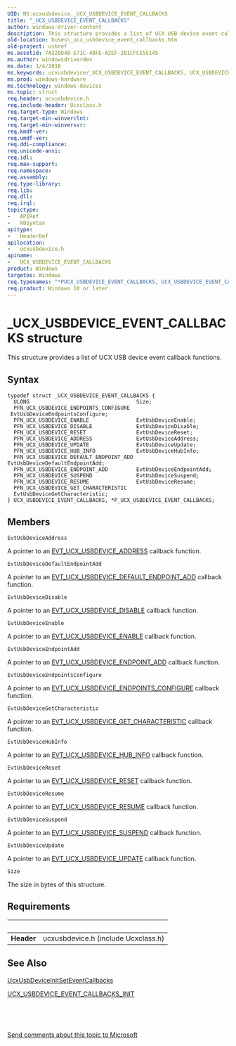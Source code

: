 ```yaml
---
UID: NS:ucxusbdevice._UCX_USBDEVICE_EVENT_CALLBACKS
title: "_UCX_USBDEVICE_EVENT_CALLBACKS"
author: windows-driver-content
description: This structure provides a list of UCX USB device event callback functions.
old-location: buses\_ucx_usbdevice_event_callbacks.htm
old-project: usbref
ms.assetid: 7A320D48-E71C-40FE-A2EF-201CFCE55145
ms.author: windowsdriverdev
ms.date: 1/4/2018
ms.keywords: ucxusbdevice/_UCX_USBDEVICE_EVENT_CALLBACKS, UCX_USBDEVICE_EVENT_CALLBACKS structure [Buses], _UCX_USBDEVICE_EVENT_CALLBACKS, *PUCX_USBDEVICE_EVENT_CALLBACKS, P_UCX_USBDEVICE_EVENT_CALLBACKS structure pointer [Buses], UCX_USBDEVICE_EVENT_CALLBACKS, ucxusbdevice/P_UCX_USBDEVICE_EVENT_CALLBACKS, buses._ucx_usbdevice_event_callbacks, P_UCX_USBDEVICE_EVENT_CALLBACKS
ms.prod: windows-hardware
ms.technology: windows-devices
ms.topic: struct
req.header: ucxusbdevice.h
req.include-header: Ucxclass.h
req.target-type: Windows
req.target-min-winverclnt: 
req.target-min-winversvr: 
req.kmdf-ver: 
req.umdf-ver: 
req.ddi-compliance: 
req.unicode-ansi: 
req.idl: 
req.max-support: 
req.namespace: 
req.assembly: 
req.type-library: 
req.lib: 
req.dll: 
req.irql: 
topictype:
-	APIRef
-	kbSyntax
apitype:
-	HeaderDef
apilocation:
-	ucxusbdevice.h
apiname:
-	UCX_USBDEVICE_EVENT_CALLBACKS
product: Windows
targetos: Windows
req.typenames: "*PUCX_USBDEVICE_EVENT_CALLBACKS, UCX_USBDEVICE_EVENT_CALLBACKS"
req.product: Windows 10 or later.
---
```


# _UCX_USBDEVICE_EVENT_CALLBACKS structure
This structure provides a list of UCX USB device event callback functions.

## Syntax
````
typedef struct _UCX_USBDEVICE_EVENT_CALLBACKS {
  ULONG                                  Size;
  PFN_UCX_USBDEVICE_ENDPOINTS_CONFIGURE  EvtUsbDeviceEndpointsConfigure;
  PFN_UCX_USBDEVICE_ENABLE               EvtUsbDeviceEnable;
  PFN_UCX_USBDEVICE_DISABLE              EvtUsbDeviceDisable;
  PFN_UCX_USBDEVICE_RESET                EvtUsbDeviceReset;
  PFN_UCX_USBDEVICE_ADDRESS              EvtUsbDeviceAddress;
  PFN_UCX_USBDEVICE_UPDATE               EvtUsbDeviceUpdate;
  PFN_UCX_USBDEVICE_HUB_INFO             EvtUsbDeviceHubInfo;
  PFN_UCX_USBDEVICE_DEFAULT_ENDPOINT_ADD EvtUsbDeviceDefaultEndpointAdd;
  PFN_UCX_USBDEVICE_ENDPOINT_ADD         EvtUsbDeviceEndpointAdd;
  PFN_UCX_USBDEVICE_SUSPEND              EvtUsbDeviceSuspend;
  PFN_UCX_USBDEVICE_RESUME               EvtUsbDeviceResume;
  PFN_UCX_USBDEVICE_GET_CHARACTERISTIC   EvtUsbDeviceGetCharacteristic;
} UCX_USBDEVICE_EVENT_CALLBACKS, *P_UCX_USBDEVICE_EVENT_CALLBACKS;
````

## Members


`EvtUsbDeviceAddress`

A pointer to an <a href="..\ucxusbdevice\nc-ucxusbdevice-evt_ucx_usbdevice_address.md">EVT_UCX_USBDEVICE_ADDRESS</a> callback function.

`EvtUsbDeviceDefaultEndpointAdd`

A pointer to an <a href="..\ucxusbdevice\nc-ucxusbdevice-evt_ucx_usbdevice_default_endpoint_add.md">EVT_UCX_USBDEVICE_DEFAULT_ENDPOINT_ADD</a> callback function.

`EvtUsbDeviceDisable`

A pointer to an <a href="..\ucxusbdevice\nc-ucxusbdevice-evt_ucx_usbdevice_disable.md">EVT_UCX_USBDEVICE_DISABLE</a> callback function.

`EvtUsbDeviceEnable`

A pointer to an <a href="..\ucxusbdevice\nc-ucxusbdevice-evt_ucx_usbdevice_enable.md">EVT_UCX_USBDEVICE_ENABLE</a> callback function.

`EvtUsbDeviceEndpointAdd`

A pointer to an <a href="..\ucxusbdevice\nc-ucxusbdevice-evt_ucx_usbdevice_endpoint_add.md">EVT_UCX_USBDEVICE_ENDPOINT_ADD</a> callback function.

`EvtUsbDeviceEndpointsConfigure`

A pointer to an <a href="..\ucxusbdevice\nc-ucxusbdevice-evt_ucx_usbdevice_endpoints_configure.md">EVT_UCX_USBDEVICE_ENDPOINTS_CONFIGURE</a> callback function.

`EvtUsbDeviceGetCharacteristic`

A pointer to an <a href="..\ucxusbdevice\nc-ucxusbdevice-evt_ucx_usbdevice_get_characteristic.md">EVT_UCX_USBDEVICE_GET_CHARACTERISTIC</a> callback function.

`EvtUsbDeviceHubInfo`

A pointer to an <a href="..\ucxusbdevice\nc-ucxusbdevice-evt_ucx_usbdevice_hub_info.md">EVT_UCX_USBDEVICE_HUB_INFO</a> callback function.

`EvtUsbDeviceReset`

A pointer to an <a href="..\ucxusbdevice\nc-ucxusbdevice-evt_ucx_usbdevice_reset.md">EVT_UCX_USBDEVICE_RESET</a> callback function.

`EvtUsbDeviceResume`

A pointer to an <a href="..\ucxusbdevice\nc-ucxusbdevice-evt_ucx_usbdevice_resume.md">EVT_UCX_USBDEVICE_RESUME</a> callback function.

`EvtUsbDeviceSuspend`

A pointer to an <a href="..\ucxusbdevice\nc-ucxusbdevice-evt_ucx_usbdevice_suspend.md">EVT_UCX_USBDEVICE_SUSPEND</a> callback function.

`EvtUsbDeviceUpdate`

A pointer to an <a href="..\ucxusbdevice\nc-ucxusbdevice-evt_ucx_usbdevice_update.md">EVT_UCX_USBDEVICE_UPDATE</a> callback function.

`Size`

The size in bytes of this structure.


## Requirements
| &nbsp; | &nbsp; |
| ---- |:---- |
| **Header** | ucxusbdevice.h (include Ucxclass.h) |

## See Also

<a href="..\ucxusbdevice\nf-ucxusbdevice-ucxusbdeviceinitseteventcallbacks.md">UcxUsbDeviceInitSetEventCallbacks</a>

<a href="..\ucxusbdevice\nf-ucxusbdevice-ucx_usbdevice_event_callbacks_init.md">UCX_USBDEVICE_EVENT_CALLBACKS_INIT</a>

 

 

<a href="mailto:wsddocfb@microsoft.com?subject=Documentation%20feedback [usbref\buses]:%20UCX_USBDEVICE_EVENT_CALLBACKS structure%20 RELEASE:%20(1/4/2018)&amp;body=%0A%0APRIVACY STATEMENT%0A%0AWe use your feedback to improve the documentation. We don't use your email address for any other purpose, and we'll remove your email address from our system after the issue that you're reporting is fixed. While we're working to fix this issue, we might send you an email message to ask for more info. Later, we might also send you an email message to let you know that we've addressed your feedback.%0A%0AFor more info about Microsoft's privacy policy, see http://privacy.microsoft.com/en-us/default.aspx." title="Send comments about this topic to Microsoft">Send comments about this topic to Microsoft</a>